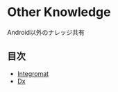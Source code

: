 # Other Knowledge
Android以外のナレッジ共有

## 目次
- [Integromat](https://gitpitch.com/nyanc0/Android/other_knowledge?p=integromat)
- [Dx](https://gitpitch.com/nyanc0/LT_developer_experience#/)
